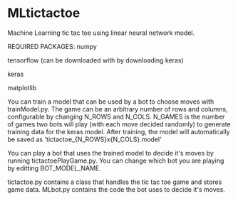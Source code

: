 # MLtictactoe
Machine Learning tic tac toe using linear neural network model.

REQUIRED PACKAGES:
numpy

tensorflow (can be downloaded with by downloading keras)

keras

matplotlib

You can train a model that can be used by a bot to choose moves with trainModel.py. 
The game can be an arbitrary number of rows and columns, configurable by changing N_ROWS and N_COLS.
N_GAMES is the number of games two bots will play (with each move decided randomly) to generate training data for the keras model.
After training, the model will automatically be saved as 'tictactoe_{N_ROWS}x{N_COLS}.model'

You can play a bot that uses the trained model to decide it's moves by running tictactoePlayGame.py.
You can change which bot you are playing by editting BOT_MODEL_NAME.

tictactoe.py contains a class that handles the tic tac toe game and stores game data.
MLbot.py contains the code the bot uses to decide it's moves.
